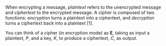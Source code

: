 When encrypting a message, *plaintext* refers to the unencrypted message and *ciphertext* to the encrypted message. A cipher is composed of two functions: *encryption* turns a plaintext into a ciphertext, and *decryption* turns a ciphertext back into a plaintext [1].

You can think of a cipher (in encryption mode) as **E**, taking as input a plaintext, *P*, and a key, *K*, to produce a ciphertext, *C*, as output.

